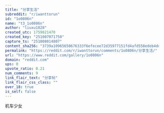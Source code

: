 ```yaml
---
title: "分享生活"
subreddit: "r/iwanttorun"
id: "1o0806n"
name: "t3_1o0806n"
author: "liuxu1028"
created_utc: 1759821470
created_key: "251007071750"
capture_ts: "251008014807"
content_sha256: "3739a10965650676333f6efecee72d35977151fd4afd558edeb4dddaa7e4a733"
permalink: "https://reddit.com/r/iwanttorun/comments/1o0806n/分享生活/"
url: "https://www.reddit.com/gallery/1o0806n"
domain: "reddit.com"
ups: 0
upvote_ratio: 0.21
num_comments: 9
link_flair_text: "分享帖"
link_flair_css_class: ""
over_18: true
is_self: false
---
```


机车少女
